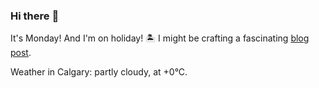 ### Hi there :wave:

It's Monday! And I'm on holiday! :desert_island: I might be crafting a fascinating [blog post](https://benjaminwuethrich.dev).

Weather in Calgary: partly cloudy, at +0°C.
